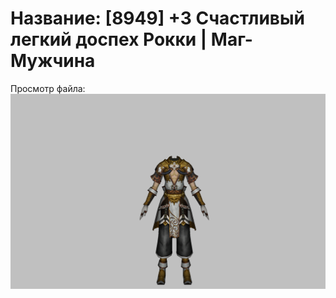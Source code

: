 # Название: [8949] +3 Счастливый легкий доспех Рокки | Маг-Мужчина

Просмотр файла:
![p040032.png](p040032.png)